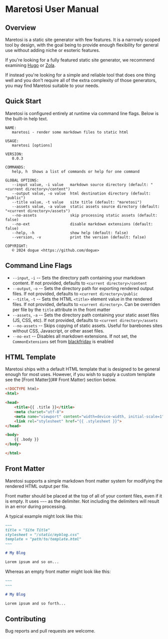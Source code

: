 # Maretosi User Manual

## Overview

Maretosi is a static site generator with few features. It is a narrowly scoped tool by design, with the goal being to provide enough flexibility for general use without adding niche or esoteric features.

If you're looking for a fully featured static site generator, we recommend examining [Hugo](https://gohugo.io/) or [Zola](https://getzola.org).

If instead you're looking for a simple and reliable tool that does one thing well and you don't require all of the extra complexity of those generators, you may find Maretosi suitable to your needs.

## Quick Start

Maretosi is configured entirely at runtime via command line flags. Below is the built-in help text.

```text
NAME:
   maretosi - render some markdown files to static html
                                                                                                                                                                            
USAGE:
   maretosi [options]
                                                                                                                                                                            
VERSION:
   0.0.3
                                                                                                                                                                            
COMMANDS:
   help, h  Shows a list of commands or help for one command
                                                                                                                                                                            
GLOBAL OPTIONS:
   --input value, -i value   markdown source directory (default: "<current directory>/content")
   --output value, -o value  html destination directory (default: "public")
   --title value, -t value   site title (default: "maretosi")
   --assets value, -a value  static assets source directory (default: "<current directory>/assets")
   --no-assets               skip processing static assets (default: false)
   --no-ext                  disable markdown extensions (default: false)
   --help, -h                show help (default: false)
   --version, -v             print the version (default: false)
                                                                                                                                                                            
COPYRIGHT:
   © 2024 dogue <https://github.com/dogue>
```

## Command Line Flags

* `--input`, `-i` -- Sets the directory path containing your markdown content. If not provided, defaults to `<current directory>/content`
* `--output`, `-o` -- Sets the directory path for exporting rendered output files. If not provided, defaults to `<current directory>/public`
* `--title`, `-t` -- Sets the HTML `<title>` element value in the rendered files. If not provided, defaults to `<current directory>`. Can be overriden per file by the `title` attribute in the front matter
* `--assets`, `-a` -- Sets the directory path containing your static asset files (JS, CSS, etc). If not provided, defaults to `<current directory>/assets`
* `--no-assets` -- Skips copying of static assets. Useful for barebones sites without CSS, Javascript, or other asset files.
* `--no-ext` -- Disables all markdown extensions. If not set, the `CommonExtensions` set from [blackfriday](https://pkg.go.dev/github.com/russross/blackfriday/v2#pkg-constants) is enabled

## HTML Template

Maretosi ships with a default HTML template that is designed to be general enough for most uses. However, if you wish to supply a custom template see the [Front Matter](## Front Matter) section below.

```html
<!DOCTYPE html>
<html>

<head>
    <title>{{ .title }}</title>
    <meta charset="utf-8">
    <meta name="viewport" content="width=device-width, initial-scale=1">
    <link rel="stylesheet" href="{{ .stylesheet }}">
</head>

<body>
    {{ .body }}
</body>

</html>
```

## Front Matter

Maretosi supports a simple markdown front matter system for modifying the rendered HTML output per file.

Front matter should be placed at the top of all of your content files, even if it is empty. It uses `~~~` as the delimiter. Not including the delimiters will result in an error during processing.

A typical example might look like this:

```markdown
~~~
title = "Site Title"
stylesheet = "/static/myblog.css"
template = "path/to/template.html"
~~~

# My Blog

Lorem ipsum and so on...
```

Whereas an empty front matter might look like this:

```markdown
~~~
~~~

# My Blog

Lorem ipsum and so forth...
```

## Contributing

Bug reports and pull requests are welcome.
